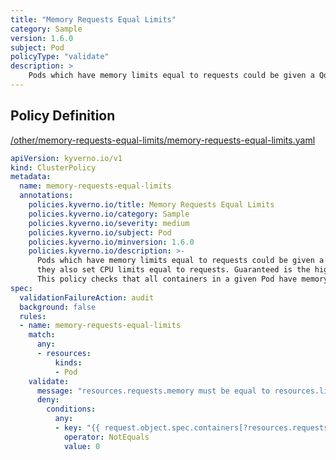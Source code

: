 ```yaml
---
title: "Memory Requests Equal Limits"
category: Sample
version: 1.6.0
subject: Pod
policyType: "validate"
description: >
    Pods which have memory limits equal to requests could be given a QoS class of Guaranteed if they also set CPU limits equal to requests. Guaranteed is the highest schedulable class.  This policy checks that all containers in a given Pod have memory requests equal to limits.
---
```


## Policy Definition
<a href="https://github.com/kyverno/policies/raw/main//other/memory-requests-equal-limits/memory-requests-equal-limits.yaml" target="-blank">/other/memory-requests-equal-limits/memory-requests-equal-limits.yaml</a>

```yaml
apiVersion: kyverno.io/v1
kind: ClusterPolicy
metadata:
  name: memory-requests-equal-limits
  annotations:
    policies.kyverno.io/title: Memory Requests Equal Limits
    policies.kyverno.io/category: Sample
    policies.kyverno.io/severity: medium
    policies.kyverno.io/subject: Pod
    policies.kyverno.io/minversion: 1.6.0
    policies.kyverno.io/description: >-
      Pods which have memory limits equal to requests could be given a QoS class of Guaranteed if
      they also set CPU limits equal to requests. Guaranteed is the highest schedulable class. 
      This policy checks that all containers in a given Pod have memory requests equal to limits.
spec:
  validationFailureAction: audit
  background: false
  rules:
  - name: memory-requests-equal-limits
    match:
      any:
      - resources:
          kinds:
          - Pod
    validate:
      message: "resources.requests.memory must be equal to resources.limits.memory"
      deny:
        conditions:
          any:
          - key: "{{ request.object.spec.containers[?resources.requests.memory!=resources.limits.memory] | length(@) }}"
            operator: NotEquals
            value: 0

```
